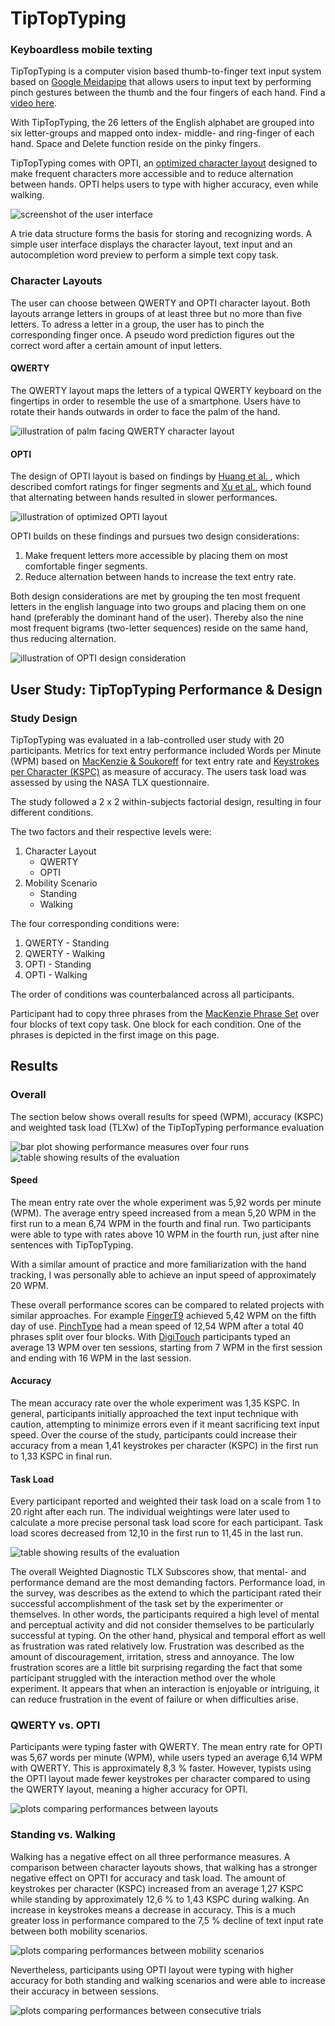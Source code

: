 # TipTopTyping
### Keyboardless mobile texting
TipTopTyping is a computer vision based thumb-to-finger text input system based on [Google Meidapipe](https://developers.google.com/mediapipe) that allows users to input text by performing pinch gestures between the thumb and the four fingers of each hand. Find a [video here](https://vimeo.com/921498733?share=copy).

With TipTopTyping, the 26 letters of the English alphabet are grouped into six letter-groups and mapped onto index- middle- and ring-finger of each hand. Space and Delete function reside on the pinky fingers. 

TipTopTyping comes with OPTI, an [optimized character layout](#OPTI) designed to make frequent characters more accessible and to reduce alternation between hands. OPTI helps users to type with higher accuracy, even while walking. 

![screenshot of the user interface](/Figures/QWERTY_typing_example.png)

A trie data structure forms the basis for storing and recognizing words. A simple user interface displays the character layout, text input and an autocompletion word preview to perform a simple text copy task.

### Character Layouts
The user can choose between QWERTY and OPTI character layout. Both layouts arrange letters in groups of at least three but no more than five letters. To adress a letter in a group, the user has to pinch the corresponding finger once. A pseudo word prediction figures out the correct word after a certain amount of input letters.

#### QWERTY
The QWERTY layout maps the letters of a typical QWERTY keyboard on the fingertips in order to resemble the use of a smartphone. Users have to rotate their hands outwards in order to face the palm of the hand. 

![illustration of palm facing QWERTY character layout](/Figures/QWERTY_palm-facing_layout.png)

#### OPTI
The design of OPTI layout is based on findings by [Huang et al. ](https://doi.org/10.1145/2858036.2858483), which described comfort ratings for finger segments and [Xu et al.](https://doi.org/10.1145/3313831.3376306), which found that alternating between hands resulted in slower performances. 

![illustration of optimized OPTI layout](/Figures/OPTI_layout.png)

OPTI builds on these findings and pursues two design considerations:
1. Make frequent letters more accessible by placing them on most comfortable finger segments.
2. Reduce alternation between hands to increase the text entry rate.

Both design considerations are met by grouping the ten most frequent letters in the english language into two groups and placing them on one hand (preferably the dominant hand of the user). Thereby also the nine most frequent bigrams (two-letter sequences) reside on the same hand, thus reducing alternation.

![illustration of OPTI design consideration](/Figures/OPTI_design.png)


## User Study: TipTopTyping Performance & Design

### Study Design

TipTopTyping was evaluated in a lab-controlled user study with 20 participants. Metrics for text entry performance included Words per Minute (WPM) based on [MacKenzie & Soukoreff](https://doi.org/10.1207/S15327051HCI172&3_2) for text entry rate and [Keystrokes per Character (KSPC)](https://link.springer.com/chapter/10.1007/3-540-45756-9_16) as measure of accuracy. The users task load was assessed by using the NASA TLX questionnaire.

The study followed a 2 x 2 within-subjects factorial design, resulting in four different conditions.

The two factors and their respective levels were:

1. Character Layout
    - QWERTY
    - OPTI
2. Mobility Scenario
    - Standing 
    - Walking

The four corresponding conditions were: 

1. QWERTY - Standing
2. QWERTY - Walking
3. OPTI - Standing
4. OPTI - Walking

The order of conditions was counterbalanced across all participants.

Participant had to copy three phrases from the [MacKenzie Phrase Set](https://www.yorku.ca/mack/chi03b.html) over four blocks of text copy task. One block for each condition. One of the phrases is depicted in the first image on this page. 

## Results
### Overall
The section below shows overall results for speed (WPM), accuracy (KSPC) and weighted task load (TLXw) of the TipTopTyping performance evaluation 

![bar plot showing performance measures over four runs](/Figures/tiptoptyping_performance_4-runs.png)
![table showing results of the evaluation](/Figures/results_table_4-runs.png)

#### Speed

The mean entry rate over the whole experiment was 5,92 words per minute (WPM). The average entry speed increased from a mean 5,20 WPM in the first run to a mean 6,74 WPM in the fourth and final run. Two participants were able to type with rates above 10 WPM in the fourth run, just after nine sentences with TipTopTyping.

With a similar amount of practice and more familiarization with the hand tracking, I  was personally able to achieve an input speed of approximately 20 WPM. 

These overall performance scores can be compared to related projects with similar approaches. For example [FingerT9](https://doi.org/10.1145/3132787.3132806) achieved 5,42 WPM on the fifth day of use. [PinchType](https://doi.org/10.1145/3334480.3382888) had a mean speed of 12,54 WPM after a total 40 phrases split over four blocks. With [DigiTouch](https://doi.org/10.1145/3130978) participants typed an average 13 WPM over ten sessions, starting from 7 WPM in the first session and ending with 16 WPM in the last session.

#### Accuracy
The mean accuracy rate over the whole experiment was 1,35 KSPC. In general, participants initially approached the text input technique with caution, attempting to minimize errors even if it meant sacrificing text input speed. Over the course of the study, participants could increase their accuracy from a mean 1,41 keystrokes per character (KSPC) in the first run to 1,33 KSPC in final run.

#### Task Load
Every participant reported and weighted their task load on a scale from 1 to 20 right after each run. The individual weightings were later used to calculate a more precise personal task load score for each participant. Task load scores decreased from 12,10 in the first run to 11,45 in the last run.

![table showing results of the evaluation](/Figures/weighted_diagnostic_TLX%20.png)

The overall Weighted Diagnostic TLX Subscores show, that mental- and performance demand are the most demanding factors. Performance load, in the survey, was describes as the extend to which the participant rated their successful accomplishment of the task set by the experimenter or themselves. In other words, the participants required a high level of mental and perceptual activity and did not consider themselves to be particularly successful at typing. On the other hand, physical and temporal effort as well as frustration was rated relatively low. Frustration was described as the amount of discouragement, irritation, stress and annoyance. The low frustration scores are a little bit surprising regarding the fact that some participant struggled with the interaction method over the whole experiment. It appears that when an interaction is enjoyable or intriguing, it can reduce frustration in the event of failure or when difficulties arise.

### QWERTY vs. OPTI
Participants were typing faster with QWERTY. The mean entry rate for OPTI was 5,67 words per minute (WPM), while users typed an average 6,14 WPM with QWERTY. This is approximately 8,3 % faster. However, typists using the OPTI layout made fewer keystrokes per character compared to using the QWERTY layout, meaning a higher accuracy for OPTI.

![plots comparing performances between layouts](/Figures/results_qwerty-vs-opti.png)

### Standing vs. Walking
Walking has a negative effect on all three performance measures. A comparison between character layouts shows, that walking has a stronger negative effect on OPTI for accuracy and task load. The amount of keystrokes per character (KSPC) increased from an average 1,27 KSPC while standing by approximately 12,6 % to 1,43 KSPC during walking. An increase in keystrokes means a decrease in accuracy. This is a much greater loss in performance compared to the 7,5 % decline of text input rate between both mobility scenarios.

![plots comparing performances between mobility scenarios](/Figures/results_standing-vs-walking.png)

Nevertheless, participants using OPTI layout were typing with higher accuracy for both standing and walking scenarios and were able to increase their accuracy in between sessions.

![plots comparing performances between consecutive trials](/Figures/results_consecutive-trials.png)


